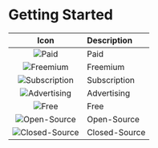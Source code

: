 # Getting Started

| Icon                                                     | Description   |
|:--------------------------------------------------------:|:--------------|
|![](../symbols/paid.svg "Paid")                             | Paid          |
|![](../symbols/freemium.svg "Freemium")                     | Freemium      |
|![](/symbols/subscription.svg "Subscription")             | Subscription  |
|![](/symbols/ad.svg "Advertising")                        | Advertising   |
|![](/symbols/free.svg "Free")                             | Free          |
|![](/symbols/open.svg "Open-Source")                      | Open-Source   |
|![](/symbols/closed.svg "Closed-Source")                  | Closed-Source |
